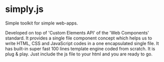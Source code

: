 # simply.js
Simple toolkit for simple web-apps.

Developed on top of 'Custom Elements API' of the 'Web Components' standard. It provides a single file component concept which helps us to write HTML, CSS and JavaScript codes in a one encapsulated single file. It has built-in super fast 100 lines template engine coded from scratch. It is plug & play. Just include the js file to your html and you are ready to go.

